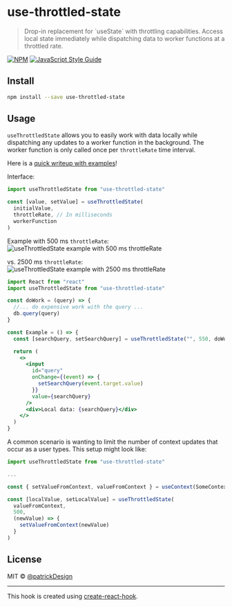 # use-throttled-state

> Drop-in replacement for &#x60;useState&#x60; with throttling capabilities. Access
> local state immediately while dispatching data to worker functions at a throttled rate.

[![NPM](https://img.shields.io/npm/v/use-throttled-state.svg)](https://www.npmjs.com/package/use-throttled-state) [![JavaScript Style Guide](https://img.shields.io/badge/code_style-standard-brightgreen.svg)](https://standardjs.com)

## Install

```bash
npm install --save use-throttled-state
```

## Usage

`useThrottledState` allows you to easily work with data locally while dispatching any updates to a worker function in the background. The worker function is only called once per `throttleRate` time interval.

Here is a [quick writeup with examples](https://medium.com/@patrickwees/throttle-expensive-user-input-processing-with-usethrottledstate-3d4e4e5a233e?sk=f52f6b38fe9cd1625c2f3373c657e711)!

Interface:

```js
import useThrottledState from "use-throttled-state"

const [value, setValue] = useThrottledState(
  initialValue,
  throttleRate, // In milliseconds
  workerFunction
)
```

Example with 500 ms `throttleRate`:
![`useThrottledState` example with 500 ms throttleRate](https://snap.anedot.com/patrick.wees/screencast_2020-08-16_23-53-25.gif)

vs. 2500 ms `throttleRate`:
![`useThrottledState` example with 2500 ms throttleRate](https://snap.anedot.com/patrick.wees/screencast_2020-08-16_23-54-04.gif)

```jsx
import React from "react"
import useThrottledState from "use-throttled-state"

const doWork = (query) => {
  //... do expensive work with the query ...
  db.query(query)
}

const Example = () => {
  const [searchQuery, setSearchQuery] = useThrottledState("", 550, doWork)

  return (
    <>
      <input
        id="query"
        onChange={(event) => {
          setSearchQuery(event.target.value)
        }}
        value={searchQuery}
      />
      <div>Local data: {searchQuery}</div>
    </>
  )
}
```

A common scenario is wanting to limit the number of context updates that occur as a user types. This setup might look like:

```js
import useThrottledState from "use-throttled-state"

...

const { setValueFromContext, valueFromContext } = useContext(SomeContext)

const [localValue, setLocalValue] = useThrottledState(
  valueFromContext,
  500,
  (newValue) => {
    setValueFromContext(newValue)
  }
)
```

## License

MIT © [@patrickDesign](https://github.com/@patrickDesign)

---

This hook is created using [create-react-hook](https://github.com/hermanya/create-react-hook).
